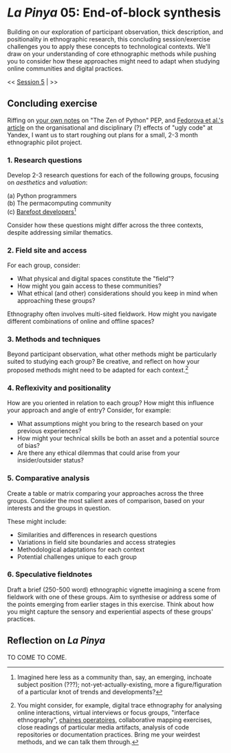 # _La Pinya_ 05: End-of-block synthesis

Building on our exploration of participant observation, thick description, and positionality in ethnographic research, this concluding session/exercise challenges you to apply these concepts to technological contexts. We'll draw on your understanding of core ethnographic methods while pushing you to consider how these approaches might need to adapt when studying online communities and digital practices.

<< [Session 5](05_fieldnotes.md) | >>

## Concluding exercise

Riffing on [your own notes](documentation\computational_thinking\02a_signs_and_portents.md) on "The Zen of Python" PEP, and [Fedorova et al.'s article](https://doi.org/10.1177/01622439241245746) on the organisational and disciplinary (?) effects of "ugly code" at Yandex, I want us to start roughing out plans for a small, 2-3 month ethnographic pilot project.

### 1. **Research questions** 

Develop 2-3 research questions for each of the following groups, focusing on _aesthetics_ and _valuation_:

(a) Python programmers  
(b) The permacomputing community  
(c) [Barefoot developers](https://justinpickard.net/log/2024/06/17/barefoot-and-malleable/)[^1]

Consider how these questions might differ across the three contexts, despite addressing similar thematics.

### 2. **Field site and access** 

For each group, consider:
- What physical and digital spaces constitute the "field"?
- How might you gain access to these communities?
- What ethical (and other) considerations should you keep in mind when approaching these groups?

Ethnography often involves multi-sited fieldwork. How might you navigate different combinations of online and offline spaces?

### 3. **Methods and techniques** 

Beyond participant observation, what other methods might be particularly suited to studying each group? Be creative, and reflect on how your proposed methods might need to be adapted for each context.[^2]

### 4. **Reflexivity and positionality**

How are you oriented in relation to each group? How might this influence your approach and angle of entry? Consider, for example:
- What assumptions might you bring to the research based on your previous experiences?
- How might your technical skills be both an asset and a potential source of bias?
- Are there any ethical dilemmas that could arise from your insider/outsider status?

### 5. **Comparative analysis**

Create a table or matrix comparing your approaches across the three groups. Consider the most salient axes of comparison, based on your interests and the groups in question. 

These might include:
- Similarities and differences in research questions
- Variations in field site boundaries and access strategies
- Methodological adaptations for each context
- Potential challenges unique to each group

### 6. **Speculative fieldnotes** 

Draft a brief (250-500 word) ethnographic vignette imagining a scene from fieldwork with one of these groups. Aim to synthesise or address some of the points emerging from earlier stages in this exercise. Think about how you might capture the sensory and experiential aspects of these groups' practices.

## Reflection on _La Pinya_

TO COME TO COME.

[^1]: Imagined here less as a community than, say, an emerging, inchoate subject position (???); not-yet-actually-existing, more a figure/figuration of a particular knot of trends and developments?
[^2]: You might consider, for example, digital trace ethnography for analysing online interactions, virtual interviews or focus groups,  "interface ethnography", [chaines operatoires](https://justinpickard.net/compost/cha%C3%AEne-op%C3%A9ratoires/), collaborative mapping exercises, close readings of particular media artifacts, analysis of code repositories or documentation practices. Bring me your weirdest methods, and we can talk them through.